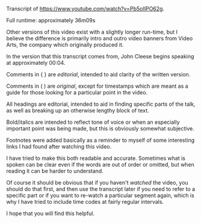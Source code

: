 Transcript of <https://www.youtube.com/watch?v=Pb5oIIPO62g>.

Full runtime: approximately 36m09s

Other versions of this video exist with a slightly longer run-time, but I believe the difference is primarily intro and outro video banners from Video Arts, the company which originally produced it.

In the version that this transcript comes from, John Cleese begins speaking at approximately 00:04.

Comments in { } are _editorial_, intended to aid clarity of the written version.

Comments in ( ) are _original_, except for timestamps which are meant as a guide for those looking for a particular point in the video.

All headings are editorial, intended to aid in finding specific parts of the talk, as well as breaking up an otherwise lengthy block of text.

Bold/italics are intended to reflect tone of voice or when an especially important point was being made, but this is obviously somewhat subjective.

Footnotes were added basically as a reminder to myself of some interesting links I had found after watching this video.

I have tried to make this both readable and accurate. Sometimes what is spoken can be clear even if the words are out of order or omitted, but when reading it can be harder to understand.

Of course it should be obvious that if you haven't *watched* the video, you should do that first, and then use the transcript later if you need to refer to a specific part or if you want to re-watch a particular segment again, which is why I have tried to include time codes at fairly regular intervals.

I hope that you will find this helpful.

